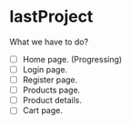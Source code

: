 # lastProject
What we have to do?

- [ ] Home page. (Progressing)
- [ ] Login page.
- [ ] Register page.
- [ ] Products page.
- [ ] Product details.
- [ ] Cart page.